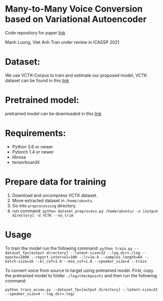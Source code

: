 # Many-to-Many Voice Conversion based on Variational Autoencoder

Code repository for paper [link](link)

Manh Luong, Viet Anh Tran under review in ICASSP 2021

# Dataset:

We use VCTK-Corpus to train and estimate our proposed model, VCTK dataset can be found in this [link](https://datashare.is.ed.ac.uk/handle/10283/3443)

# Pretrained model:

pretrained model can be downloaded in this [link](https://drive.google.com/file/d/1ScmvAWGk9mDTvkrp7pnRCd_YCS3JuDMU/view?usp=sharing)

# Requirements:

- Python 3.6 or newer
- Pytorch 1.4 or newer
- librosa
- tensorboardX

# Prepare data for training

1. Download and uncompress VCTK dataset.
2. Move extracted dataset in ``/home/ubuntu``.
3. Go into ``preprocessing`` directory.
4. run command: ``python dataset_preprocess.py /home/ubuntu/ -o [output directory] -d VCTK --no_trim``

# Usage

To train the model run the following command:
``python train.py --dataset_fp=[output directory] --latent-size=32 --log_dir=./log --epochs=2000 --report-interval=100 --lr=1e-4 --samples_length=64 --batch-size=16 --kl_cof=1.0 --mse_cof=1.0 --speaker_size=4 --train``

To convert voice from source to target using pretrained model. First, copy the pretrained model to folder ``./log/checkpoints`` and then run the following command:

``python train_acvae.py --dataset_fp=[output directory] --latent-size=32 --speaker_size=4 --log_dir=.log/``
